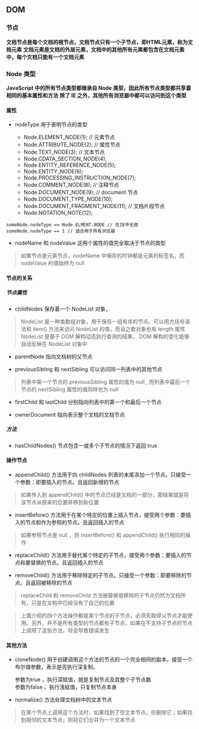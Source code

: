 ## DOM

### 节点

**文档节点是每个文档的根节点，文档节点只有一个子节点，即HTML元素，称为文档元素**
**文档元素是文档的外层元素，文档中的其他所有元素都包含在文档元素中，每个文档只能有一个文档元素**

### Node 类型

**JavaScript 中的所有节点类型都继承自 Node 类型，因此所有节点类型都共享着相同的基本属性和方法**
**除了 IE 之外，其他所有浏览器中都可以访问到这个类型**

#### 属性

- nodeType 用于表明节点的类型

	- Node.ELEMENT_NODE(1);		// 元素节点
	- Node.ATTRIBUTE_NODE(2);	// 属性节点
	- Node.TEXT_NODE(3);		// 文本节点
	- Node.CDATA_SECTION_NODE(4);
	- Node.ENTITY_REFERENCE_NODE(5);
	- Node.ENTITY_NODE(6);
	- Node.PROCESSING_INSTRUCTION_NODE(7);
	- Node.COMMENT_NODE(8);		// 注释节点
	- Node.DOCUMENT_NODE(9);	// document 节点
	- Node.DOCUMENT_TYPE_NODE(10);
	- Node.DOCUMENT_FRAGMENT_NODE(11); // 文档片段节点
	- Node.NOTATION_NOTE(12);

```
someNode.nodeType == Node.ELMENT.NODE // 在IE中无效
someNode.nodeType == 1 // 适合用于所有浏览器
```

- nodeName 和 nodeValue 这两个属性的值完全取决于节点的类型

> 如果节点是元素节点，nodeName 中保存的时钟都是元素的标签名，而 nodeValue 的值始终为 null

#### 节点的关系

##### 节点属性

- childNodes 保存着一个 NodeList 对象，

> NodeList 是一种类数组对象，用于保存一组有序的节点。可以用方括号语法和 item() 方法来访问 NodeList 的值，而且之歌对象也有 length 属性
> NodeList 是基于 DOM 解构动态执行查询的结果， DOM 解构的变化能够自动反映在 NodeList 对象中

- parentNode 指向文档树的父节点

- previousSibling 和 nextSibling 可以访问同一列表中的其他节点

> 列表中第一个节点的 previousSibling 属性的值为 null , 而列表中最后一个节点的 nextSibling 属性的值同样也为 null

- firstChild 和 lastChild 分别指向列表中的第一个和最后一个节点

- ownerDocument 指向表示整个文档的文档节点

##### 方法

- hasChildNodes() 节点包含一或多个子节点的情况下返回 true

#### 操作节点

- appendChild() 方法用于向 childNodes 列表的末尾添加一个节点。只接受一个参数：即要插入的节点。且返回新增的节点

> 如果传入到 appendChild() 中的节点已经是文档的一部分，那结果就是将该节点从原来的位置转移到新位置

- insertBefore() 方法用于在某个特定的位置上插入节点，接受两个参数：要插入的节点和作为参照的节点。且返回插入的节点

> 如果参照节点是 null ，则 insertBefore() 和 appendChild() 执行相同的操作

- replaceChild() 方法用于替代某个特定的子节点，接受两个参数：要插入的节点和要替换的节点。且返回插入的节点

- removeChild() 方法用于移除特定的子节点。只接受一个参数：即要移除的节点。且返回被移除的节点

> replaceChild 和 removeChild 方法被替换或移除的子节点仍然为文档所有，只是在文档中已经没有了自己的位置

> 上面介绍的四个方法操作都是某个节点的子节点，必须先取得父节点才能使用。另外，并不是所有类型的节点都有子节点，如果在不支持子节点的节点上调用了这些方法，将会导致错误发生

#### 其他方法

- cloneNode() 用于创建调用这个方法的节点的一个完全相同的副本。接受一个布尔值参数，表示是否执行深复制。
	
	参数为true ，执行深赋值，就是复制节点及其整个子节点数   
	参数为false ，执行浅赋值，只复制节点本身 

- normalize() 方法处理文档树中的文本节点

> 在某个节点上调用这个方法时，如果找到了空文本节点，则删除它；如果找到相邻的文本节点，则将它们合并为一个文本节点
